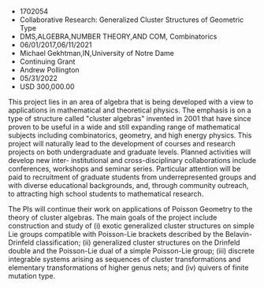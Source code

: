 
* 1702054
* Collaborative Research: Generalized Cluster Structures of Geometric Type
* DMS,ALGEBRA,NUMBER THEORY,AND COM, Combinatorics
* 06/01/2017,06/11/2021
* Michael Gekhtman,IN,University of Notre Dame
* Continuing Grant
* Andrew Pollington
* 05/31/2022
* USD 300,000.00

This project lies in an area of algebra that is being developed with a view to
applications in mathematical and theoretical physics. The emphasis is on a type
of structure called "cluster algebras" invented in 2001 that have since proven
to be useful in a wide and still expanding range of mathematical subjects
including combinatorics, geometry, and high energy physics. This project will
naturally lead to the development of courses and research projects on both
undergraduate and graduate levels. Planned activities will develop new inter-
institutional and cross-disciplinary collaborations include conferences,
workshops and seminar series. Particular attention will be paid to recruitment
of graduate students from underrepresented groups and with diverse educational
backgrounds, and, through community outreach, to attracting high school students
to mathematical research.

The PIs will continue their work on applications of Poisson Geometry to the
theory of cluster algebras. The main goals of the project include construction
and study of (i) exotic generalized cluster structures on simple Lie groups
compatible with Poisson-Lie brackets described by the Belavin-Drinfeld
classification; (ii) generalized cluster structures on the Drinfeld double and
the Poisson-Lie dual of a simple Poisson-Lie group; (iii) discrete integrable
systems arising as sequences of cluster transformations and elementary
transformations of higher genus nets; and (iv) quivers of finite mutation type.
